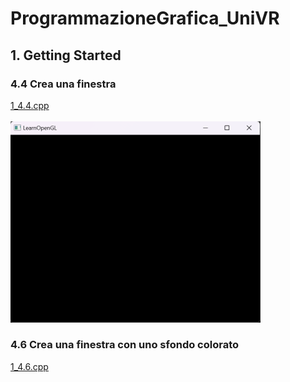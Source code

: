 # ProgrammazioneGrafica_UniVR
## 1. Getting Started
### 4.4 Crea una finestra
[1_4.4.cpp](1_4.4.cpp)
<br><br>
<img src="MEDIA/1_4.4.png" width="400" heigth="200">
### 4.6 Crea una finestra con uno sfondo colorato
[1_4.6.cpp](1_4.6.cpp)
<br><br>
